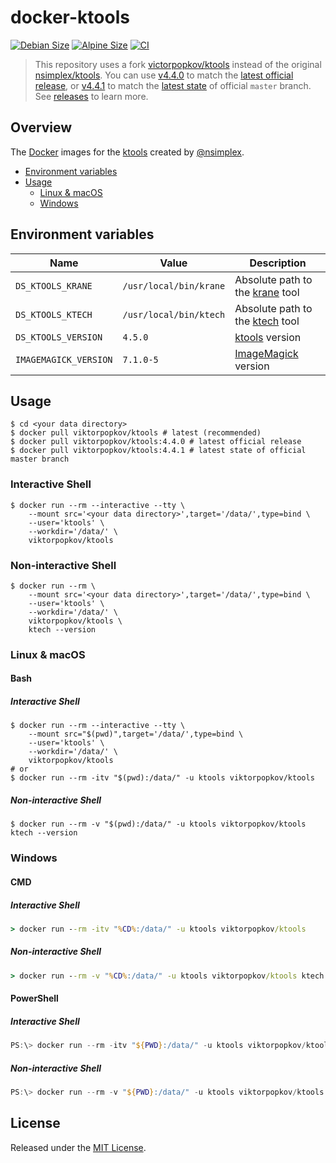 # docker-ktools

[![Debian Size](https://img.shields.io/docker/image-size/viktorpopkov/ktools/debian?label=debian%20size)](https://hub.docker.com/r/viktorpopkov/ktools)
[![Alpine Size](https://img.shields.io/docker/image-size/viktorpopkov/ktools/alpine?label=alpine%20size)](https://hub.docker.com/r/viktorpopkov/ktools)
[![CI](https://img.shields.io/github/workflow/status/victorpopkov/docker-ktools/CI?label=CI)](https://github.com/victorpopkov/docker-ktools/actions/workflows/ci.yml)

> This repository uses a fork [victorpopkov/ktools][] instead of the original
> [nsimplex/ktools][]. You can use [v4.4.0][] to match the
> [latest official release][], or [v4.4.1] to match the
> [latest state][] of official `master` branch. See [releases][] to learn more.

## Overview

The [Docker][] images for the [ktools][] created by [@nsimplex][].

- [Environment variables](#environment-variables)
- [Usage](#usage)
  - [Linux & macOS](#linux--macos)
  - [Windows](#windows)

## Environment variables

| Name                  | Value                  | Description                         |
| --------------------- | ---------------------- | ----------------------------------- |
| `DS_KTOOLS_KRANE`     | `/usr/local/bin/krane` | Absolute path to the [krane][] tool |
| `DS_KTOOLS_KTECH`     | `/usr/local/bin/ktech` | Absolute path to the [ktech][] tool |
| `DS_KTOOLS_VERSION`   | `4.5.0`                | [ktools][] version                  |
| `IMAGEMAGICK_VERSION` | `7.1.0-5`              | [ImageMagick][] version             |

## Usage

```shell script
$ cd <your data directory>
$ docker pull viktorpopkov/ktools # latest (recommended)
$ docker pull viktorpopkov/ktools:4.4.0 # latest official release
$ docker pull viktorpopkov/ktools:4.4.1 # latest state of official master branch
```

### Interactive Shell

```shell script
$ docker run --rm --interactive --tty \
    --mount src='<your data directory>',target='/data/',type=bind \
    --user='ktools' \
    --workdir='/data/' \
    viktorpopkov/ktools
```

### Non-interactive Shell

```shell script
$ docker run --rm \
    --mount src='<your data directory>',target='/data/',type=bind \
    --user='ktools' \
    --workdir='/data/' \
    viktorpopkov/ktools \
    ktech --version
```

### Linux & macOS

#### Bash

##### Interactive Shell

```shell script
$ docker run --rm --interactive --tty \
    --mount src="$(pwd)",target='/data/',type=bind \
    --user='ktools' \
    --workdir='/data/' \
    viktorpopkov/ktools
# or
$ docker run --rm -itv "$(pwd):/data/" -u ktools viktorpopkov/ktools
```

##### Non-interactive Shell

```shell script
$ docker run --rm -v "$(pwd):/data/" -u ktools viktorpopkov/ktools ktech --version
```

### Windows

#### CMD

##### Interactive Shell

```cmd
> docker run --rm -itv "%CD%:/data/" -u ktools viktorpopkov/ktools
```

##### Non-interactive Shell

```cmd
> docker run --rm -v "%CD%:/data/" -u ktools viktorpopkov/ktools ktech --version
```

#### PowerShell

##### Interactive Shell

```powershell
PS:\> docker run --rm -itv "${PWD}:/data/" -u ktools viktorpopkov/ktools
```

##### Non-interactive Shell

```powershell
PS:\> docker run --rm -v "${PWD}:/data/" -u ktools viktorpopkov/ktools ktech --version
```

## License

Released under the [MIT License](https://opensource.org/licenses/MIT).

[@nsimplex]: https://github.com/nsimplex
[docker]: https://www.docker.com/
[don't starve]: https://www.klei.com/games/dont-starve
[gcc]: https://gcc.gnu.org/
[imagemagick]: https://imagemagick.org/index.php
[krane]: https://github.com/nsimplex/ktools#krane
[ktech]: https://github.com/nsimplex/ktools#ktech
[ktools]: https://github.com/nsimplex/ktools
[latest official release]: https://github.com/nsimplex/ktools/releases/tag/4.4.0
[latest state]: https://github.com/nsimplex/ktools/tree/a1d1362bdb2b9aa9146d7177fbf0e351eab414ba
[nsimplex/ktools]: https://github.com/nsimplex/ktools
[releases]: https://github.com/victorpopkov/ktools/releases
[v4.4.0]: https://github.com/victorpopkov/ktools/releases/tag/4.4.0
[v4.4.1]: https://github.com/victorpopkov/ktools/releases/tag/v4.4.1
[victorpopkov/ktools]: https://github.com/victorpopkov/ktools
